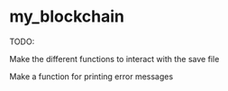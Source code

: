 # my_blockchain

TODO:

Make the different functions to interact with the save file

Make a function for printing error messages